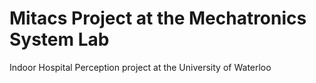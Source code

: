 # Mitacs Project at the Mechatronics System Lab
Indoor Hospital Perception project at the University of Waterloo
